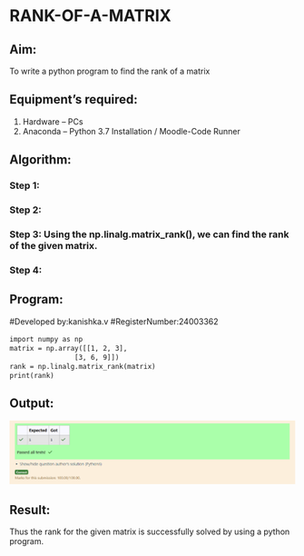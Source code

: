 # RANK-OF-A-MATRIX
## Aim:
To write a python program to find the rank of a matrix
## Equipment’s required:
1. 	Hardware – PCs
2. 	Anaconda – Python 3.7 Installation / Moodle-Code Runner
## Algorithm:
### Step 1: 
### Step 2: 
### Step 3: Using the np.linalg.matrix_rank(), we can find the rank of the given matrix.
### Step 4: 
## Program:
#Developed by:kanishka.v 
#RegisterNumber:24003362

    import numpy as np
    matrix = np.array([[1, 2, 3],
                    [3, 6, 9]])
    rank = np.linalg.matrix_rank(matrix)
    print(rank)
## Output:
![result](<Screenshot (41).png>)
## Result:
Thus the rank for the given matrix is successfully solved by  using a python program.

